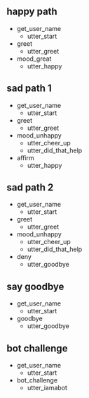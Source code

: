 ## happy path
* get_user_name
  - utter_start
* greet
  - utter_greet
* mood_great
  - utter_happy

## sad path 1
* get_user_name
  - utter_start
* greet
  - utter_greet
* mood_unhappy
  - utter_cheer_up
  - utter_did_that_help
* affirm
  - utter_happy

## sad path 2
* get_user_name
  - utter_start
* greet
  - utter_greet
* mood_unhappy
  - utter_cheer_up
  - utter_did_that_help
* deny
  - utter_goodbye

## say goodbye
* get_user_name
  - utter_start
* goodbye
  - utter_goodbye

## bot challenge
* get_user_name
  - utter_start
* bot_challenge
  - utter_iamabot
